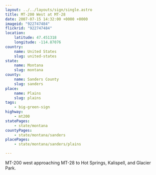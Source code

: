 ```yaml
---
layout: ../../layouts/sign/single.astro
title: MT-200 West at MT-28
date: 2007-07-15 14:32:00 +0000 +0000
imageid: "922747484"
flickrid: "922747484"
location:
    latitude: 47.451318
    longitude: -114.87076
country:
    name: United States
    slug: united-states
state:
    name: Montana
    slug: montana
county:
    name: Sanders County
    slug: sanders
place:
    name: Plains
    slug: plains
tags:
    - big-green-sign
highway:
    - mt200
statePages:
    - state/montana
countyPages:
    - state/montana/sanders
placePages:
    - state/montana/sanders/plains

---
```

MT-200 west approaching MT-28 to Hot Springs, Kalispell, and Glacier Park.